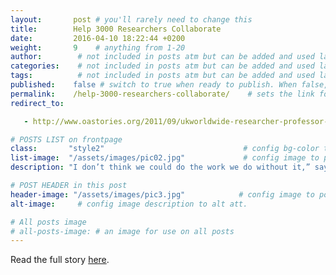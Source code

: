 ```yaml
---
layout:       post # you'll rarely need to change this
title:        Help 3000 Researchers Collaborate
date:         2016-04-10 18:22:44 +0200
weight:       9    # anything from 1-20
author:        # not included in posts atm but can be added and used later
categories:    # not included in posts atm but can be added and used later
tags:          # not included in posts atm but can be added and used later
published:    false # switch to true when ready to publish. When false, you can check your links and share drafts using the github file for this page e.g https://github.com/sparcopen/open-to/blob/master/_posts/2017-04-10-welcome-to-jekyll.markdown
permalink:    /help-3000-researchers-collaborate/    # sets the link for the post. E.g permalink: /battle-disease/
redirect_to:

   - http://www.oastories.org/2011/09/ukworldwide-researcher-professor-tony-doyle-cern-atlas/

# POSTS LIST on frontpage
class:       "style2"                               # config bg-color to post list card (1 to 5)
list-image:  "/assets/images/pic02.jpg"             # config image to post list card (1 to 13 are generic colors and will fit with anything used if no images can be found)
description: "I don’t think we could do the work we do without it,” says Professor Tony Doyle." # description for cards & social media

# POST HEADER in this post
header-image: "/assets/images/pic3.jpg"            # config image to post header
alt-image:     # config image description to alt att.

# All posts image
# all-posts-image: # an image for use on all posts
---
```

Read the full story [here](http://www.oastories.org/2011/09/ukworldwide-researcher-professor-tony-doyle-cern-atlas/).
